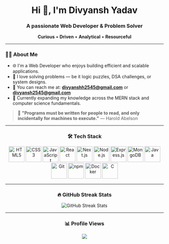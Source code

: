 <h1 align="center">Hi 👋, I'm Divyansh Yadav</h1>

<h3 align="center">A passionate Web Developer & Problem Solver</h3>

<p align="center">
  <b>Curious</b> • <b>Driven</b> • <b>Analytical</b> • <b>Resourceful</b>
</p>

---

### 🧑‍💻 About Me

- 🌐 I'm a Web Developer who enjoys building efficient and scalable applications.  
- 🧩 I love solving problems — be it logic puzzles, DSA challenges, or system designs.  
- 💌 You can reach me at: **divyanshh2545@gmail.com** or **divyansh2545@gmail.com**  
- 🧠 Currently expanding my knowledge across the MERN stack and computer science fundamentals.

> 🧠 **"Programs must be written for people to read, and only incidentally for machines to execute."** — Harold Abelson

---

<div align="center">
  <h3>🛠️ Tech Stack</h3>
  <img src="https://cdn.jsdelivr.net/gh/devicons/devicon/icons/html5/html5-original.svg" height="50" alt="HTML5" />
  <img src="https://cdn.jsdelivr.net/gh/devicons/devicon/icons/css3/css3-original.svg" height="50" alt="CSS3" />
  <img src="https://cdn.jsdelivr.net/gh/devicons/devicon/icons/javascript/javascript-original.svg" height="50" alt="JavaScript" />
  <img src="https://cdn.jsdelivr.net/gh/devicons/devicon/icons/react/react-original.svg" height="50" alt="React" />
  <img src="https://cdn.jsdelivr.net/gh/devicons/devicon/icons/nextjs/nextjs-original.svg" height="50" alt="Next.js" />
  <img src="https://cdn.jsdelivr.net/gh/devicons/devicon/icons/nodejs/nodejs-original.svg" height="50" alt="Node.js" />
  <img src="https://cdn.jsdelivr.net/gh/devicons/devicon/icons/express/express-original.svg" height="50" alt="Express.js" />
  <img src="https://cdn.jsdelivr.net/gh/devicons/devicon/icons/mongodb/mongodb-original.svg" height="50" alt="MongoDB" />
  <img src="https://cdn.jsdelivr.net/gh/devicons/devicon/icons/java/java-original.svg" height="50" alt="Java" />
  <img src="https://cdn.jsdelivr.net/gh/devicons/devicon/icons/git/git-original.svg" height="50" alt="Git" />
  <img src="https://cdn.jsdelivr.net/gh/devicons/devicon/icons/npm/npm-original-wordmark.svg" height="50" alt="npm" />
  <img src="https://cdn.jsdelivr.net/gh/devicons/devicon/icons/docker/docker-original.svg" height="50" alt="Docker" />
  <img src="https://cdn.jsdelivr.net/gh/devicons/devicon/icons/c/c-original.svg" height="50" alt="C" />
</div>

---

<div align="center">
  <h3>🔥 GitHub Streak Stats</h3>
  <img src="https://github-readme-streak-stats.herokuapp.com/?user=divy2545&theme=dracula&hide_border=true" alt="GitHub Streak Stats" />
</div>

---

<!--
### 🐍 Contribution Graph

![Snake animation](https://github.com/piyushvermaa/piyushvermaa/blob/output/github-contribution-grid-snake-dark.svg)
-->


<div align="center">
  <h3>📊 Profile Views</h3>
  <img src="https://profile-counter.glitch.me/divy2545/count.svg?" />
</div>

